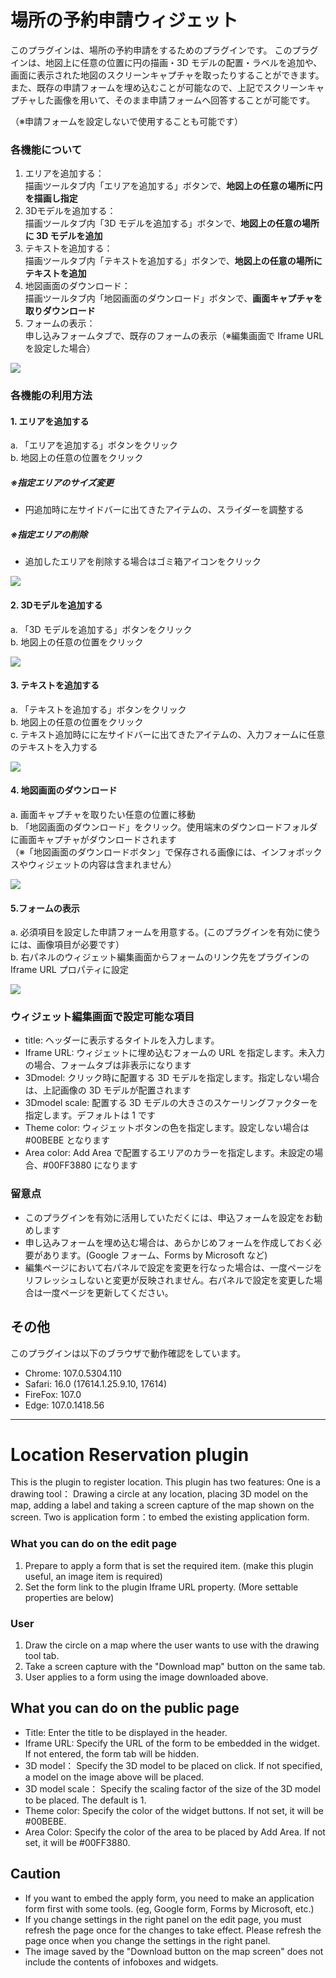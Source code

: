 # 場所の予約申請ウィジェット

このプラグインは、場所の予約申請をするためのプラグインです。
このプラグインは、地図上に任意の位置に円の描画・3D モデルの配置・ラベルを追加や、画面に表示された地図のスクリーンキャプチャを取ったりすることができます。
また、既存の申請フォームを埋め込むことが可能なので、上記でスクリーンキャプチャした画像を用いて、そのまま申請フォームへ回答することが可能です。

（※申請フォームを設定しないで使用することも可能です）


### 各機能について

1. エリアを追加する：  
描画ツールタブ内「エリアを追加する」ボタンで、**地図上の任意の場所に円を描画し指定**
2. 3Dモデルを追加する：  
描画ツールタブ内「3D モデルを追加する」ボタンで、**地図上の任意の場所に 3D モデルを追加**
3. テキストを追加する：  
描画ツールタブ内「テキストを追加する」ボタンで、**地図上の任意の場所にテキストを追加**
4. 地図画面のダウンロード：  
描画ツールタブ内「地図画面のダウンロード」ボタンで、**画面キャプチャを取りダウンロード**
5. フォームの表示：  
申し込みフォームタブで、既存のフォームの表示（※編集画面で Iframe URL を設定した場合）

![](https://eukarya-inc.github.io/reearth-plugin-location-reservation/src/img1.png)

### 各機能の利用方法

#### 1. エリアを追加する

a. 「エリアを追加する」ボタンをクリック  
b. 地図上の任意の位置をクリック

##### ※指定エリアのサイズ変更

- 円追加時に左サイドバーに出てきたアイテムの、スライダーを調整する

##### ※指定エリアの削除

- 追加したエリアを削除する場合はゴミ箱アイコンをクリック

![](https://eukarya-inc.github.io/reearth-plugin-location-reservation/src/img2.png)

#### 2. 3Dモデルを追加する

a. 「3D モデルを追加する」ボタンをクリック  
b. 地図上の任意の位置をクリック  

![](https://eukarya-inc.github.io/reearth-plugin-location-reservation/src/img3.png)

#### 3. テキストを追加する

a. 「テキストを追加する」ボタンをクリック  
b. 地図上の任意の位置をクリック  
c. テキスト追加時にに左サイドバーに出てきたアイテムの、入力フォームに任意のテキストを入力する

![](https://eukarya-inc.github.io/reearth-plugin-location-reservation/src/img4.png)

#### 4. 地図画面のダウンロード

a. 画面キャプチャを取りたい任意の位置に移動  
b. 「地図画面のダウンロード」をクリック。使用端末のダウンロードフォルダに画面キャプチャがダウンロードされます  
   （※「地図画面のダウンロードボタン」で保存される画像には、インフォボックスやウィジェットの内容は含まれません）
   
![](https://eukarya-inc.github.io/reearth-plugin-location-reservation/src/img5.png)

#### 5.フォームの表示

a. 必須項目を設定した申請フォームを用意する。(このプラグインを有効に使うには、画像項目が必要です）  
b. 右パネルのウィジェット編集画面からフォームのリンク先をプラグインの Iframe URL プロパティに設定

![](https://eukarya-inc.github.io/reearth-plugin-location-reservation/src/img6.png)

### ウィジェット編集画面で設定可能な項目

- title: ヘッダーに表示するタイトルを入力します。
- Iframe URL: ウィジェットに埋め込むフォームの URL を指定します。未入力の場合、フォームタブは非表示になります
- 3Dmodel: クリック時に配置する 3D モデルを指定します。指定しない場合は、上記画像の 3D モデルが配置されます
- 3Dmodel scale: 配置する 3D モデルの大きさのスケーリングファクターを指定します。デフォルトは 1 です
- Theme color: ウィジェットボタンの色を指定します。設定しない場合は#00BEBE となります
- Area color: Add Area で配置するエリアのカラーを指定します。未設定の場合、#00FF3880 になります

### 留意点

- このプラグインを有効に活用していただくには、申込フォームを設定をお勧めします
- 申し込みフォームを埋め込む場合は、あらかじめフォームを作成しておく必要があります。(Google フォーム、Forms by Microsoft など)
- 編集ページにおいて右パネルで設定を変更を行なった場合は、一度ページをリフレッシュしないと変更が反映されません。右パネルで設定を変更した場合は一度ページを更新してください。

## その他
このプラグインは以下のブラウザで動作確認をしています。

- Chrome: 107.0.5304.110
- Safari: 16.0 (17614.1.25.9.10, 17614)
- FireFox: 107.0
- Edge: 107.0.1418.56

*****


# Location Reservation plugin

This is the plugin to register location.
This plugin has two features:
One is a drawing tool： Drawing a circle at any location, placing 3D model on the map, adding a label and taking a screen capture of the map shown on the screen.
Two is application form：to embed the existing application form.

### What you can do on the edit page

1. Prepare to apply a form that is set the required item. (make this plugin useful, an image item is required)
2. Set the form link to the plugin Iframe URL property. (More settable properties are below)

### User

1. Draw the circle on a map where the user wants to use with the drawing tool tab.
2. Take a screen capture with the "Download map" button on the same tab.
3. User applies to a form using the image downloaded above.

## What you can do on the public page

- Title: Enter the title to be displayed in the header.
- Iframe URL: Specify the URL of the form to be embedded in the widget. If not entered, the form tab will be hidden.
- 3D model： Specify the 3D model to be placed on click. If not specified, a model on the image above will be placed.
- 3D model scale： Specify the scaling factor of the size of the 3D model to be placed. The default is 1.
- Theme color: Specify the color of the widget buttons. If not set, it will be #00BEBE.
- Area Color: Specify the color of the area to be placed by Add Area. If not set, it will be #00FF3880.

## Caution

- If you want to embed the apply form, you need to make an application form first with some tools. (eg, Google form, Forms by Microsoft, etc.)
- If you change settings in the right panel on the edit page, you must refresh the page once for the changes to take effect. Please refresh the page once when you change the settings in the right panel.
- The image saved by the "Download button on the map screen" does not include the contents of infoboxes and widgets. 
